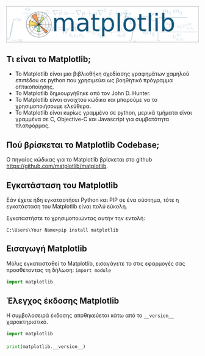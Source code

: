 ![Matplotlib](logo.PNG)

## Τι είναι το Matplotlib;

- Το Matplotlib είναι μια βιβλιοθήκη σχεδίασης γραφημάτων χαμηλού επιπέδου σε python που χρησιμεύει ως βοηθητικό πρόγραμμα οπτικοποίησης.
- Το Matplotlib δημιουργήθηκε από τον John D. Hunter.
- Το Matplotlib είναι ανοιχτού κώδικα και μπορούμε να το χρησιμοποιήσουμε ελεύθερα.
- Το Matplotlib είναι κυρίως γραμμένο σε python, μερικά τμήματα είναι γραμμένα σε C, Objective-C και Javascript για συμβατότητα πλατφόρμας.

## Πού βρίσκεται το Matplotlib Codebase;

Ο πηγαίος κώδικας για το Matplotlib βρίσκεται στο github https://github.com/matplotlib/matplotlib.

## Εγκατάσταση του Matplotlib

Εάν έχετε ήδη εγκαταστήσει Python και PIP σε ένα σύστημα, τότε η εγκατάσταση του Matplotlib είναι πολύ εύκολη.

Εγκαταστήστε το χρησιμοποιώντας αυτήν την εντολή:

```none
C:\Users\Your Name>pip install matplotlib
```

## Εισαγωγή Matplotlib

Μόλις εγκατασταθεί το Matplotlib, εισαγάγετε το στις εφαρμογές σας προσθέτοντας τη δήλωση: `import module`

```python
import matplotlib
```

## Έλεγχος έκδοσης Matplotlib

Η συμβολοσειρά έκδοσης αποθηκεύεται κάτω από το `__version__` χαρακτηριστικό.

```python
import matplotlib

print(matplotlib.__version__)
```
